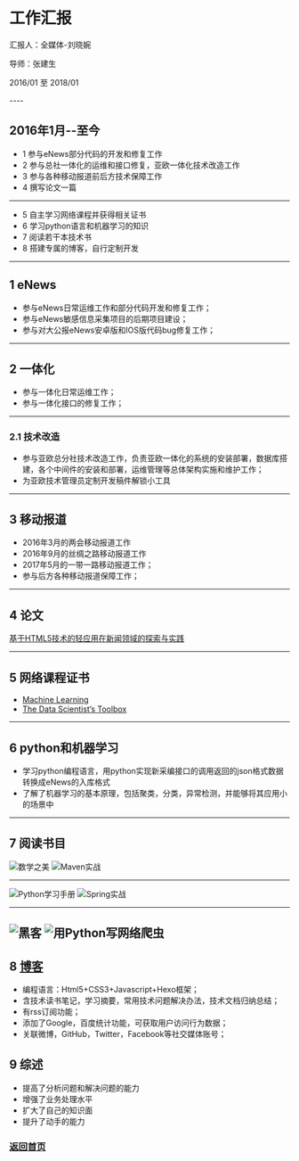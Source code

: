 # 工作汇报
<p> 汇报人：全媒体-刘晓婉 </p>
<p> 导师：张建生 </p>
<p> 2016/01 至 2018/01</p>
----

## 2016年1月--至今

* 1 参与eNews部分代码的开发和修复工作
* 2 参与总社一体化的运维和接口修复，亚欧一体化技术改造工作
* 3 参与各种移动报道前后方技术保障工作
* 4 撰写论文一篇

---- 

* 5 自主学习网络课程并获得相关证书
* 6 学习python语言和机器学习的知识
* 7 阅读若干本技术书
* 8 搭建专属的博客，自行定制开发

----

## 1 eNews

- 参与eNews日常运维工作和部分代码开发和修复工作；
- 参与eNews敏感信息采集项目的后期项目建设；
- 参与对大公报eNews安卓版和IOS版代码bug修复工作；


----

## 2 一体化

- 参与一体化日常运维工作；
- 参与一体化接口的修复工作；

----

### 2.1 技术改造

- 参与亚欧总分社技术改造工作，负责亚欧一体化的系统的安装部署，数据库搭建，各个中间件的安装和部署，运维管理等总体架构实施和维护工作；
- 为亚欧技术管理员定制开发稿件解锁小工具

----

## 3 移动报道

- 2016年3月的两会移动报道工作
- 2016年9月的丝绸之路移动报道工作
- 2017年5月的一带一路移动报道工作；
- 参与后方各种移动报道保障工作；

----

## 4 论文

[基于HTML5技术的轻应用在新闻领域的探索与实践](http://liuxiaowan.com/paper/%E5%9F%BA%E4%BA%8EHTML5%E6%8A%80%E6%9C%AF%E7%9A%84%E8%BD%BB%E5%BA%94%E7%94%A8%E5%9C%A8%E6%96%B0%E9%97%BB%E9%A2%86%E5%9F%9F%E7%9A%84%E6%8E%A2%E7%B4%A2%E4%B8%8E%E5%AE%9E%E8%B7%B5v1.2.pdf)

----

## 5 网络课程证书

- [Machine Learning](https://www.coursera.org/account/accomplishments/verify/FW95GW7EQCJ2)
- [The Data Scientist’s Toolbox](https://www.coursera.org/account/accomplishments/verify/H2ZHFRBD7L4J)
----

## 6 python和机器学习

- 学习python编程语言，用python实现新采编接口的调用返回的json格式数据转换成eNews的入库格式
- 了解了机器学习的基本原理，包括聚类，分类，异常检测，并能够将其应用小的场景中
----

## 7 阅读书目

![数学之美](https://github.com/perixiaowan/MarkdownPhotos/blob/master/ebooks/mathbeauty.jpg?raw=true)
![Maven实战](https://github.com/perixiaowan/MarkdownPhotos/blob/master/ebooks/maveninaction.jpg?raw=true)

----
![Python学习手册](https://github.com/perixiaowan/MarkdownPhotos/blob/master/ebooks/LearningPython.jpg?raw=true)
![Spring实战](https://github.com/perixiaowan/MarkdownPhotos/blob/master/ebooks/springinaction.jpg?raw=true)

----

![黑客](https://github.com/perixiaowan/MarkdownPhotos/blob/master/ebooks/heike.jpg?raw=true)
![用Python写网络爬虫](https://github.com/perixiaowan/MarkdownPhotos/blob/master/ebooks/crawler.jpg?raw=true)
----

## 8 [博客](http://www.liuxiaowan.com)

- 编程语言：Html5+CSS3+Javascript+Hexo框架；
- 含技术读书笔记，学习摘要，常用技术问题解决办法，技术文档归纳总结；
- 有rss订阅功能；
- 添加了Google，百度统计功能，可获取用户访问行为数据；
- 关联微博，GitHub，Twitter，Facebook等社交媒体账号；


## 9 综述

- 提高了分析问题和解决问题的能力
- 增强了业务处理水平
- 扩大了自己的知识面
- 提升了动手的能力

### [返回首页](http://www.liuxiaowan.com/keynote/)